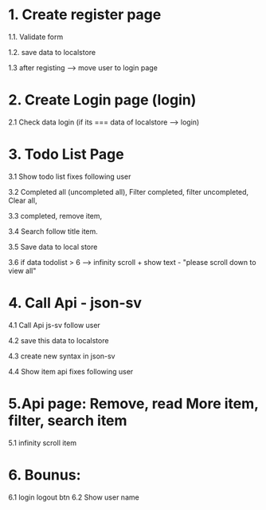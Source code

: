 # 1. Create register page

1.1. Validate form

1.2. save data to localstore

1.3 after registing --> move user to login page

# 2. Create Login page (login)

2.1 Check data login (if its === data of localstore --> login)

# 3. Todo List Page

3.1 Show todo list fixes following user

3.2 Completed all (uncompleted all), Filter completed, filter uncompleted, Clear all,

3.3 completed, remove item,

3.4 Search follow title item.

3.5 Save data to local store

3.6 if data todolist > 6 --> infinity scroll + show text - "please scroll down to view all"

# 4. Call Api - json-sv

4.1 Call Api js-sv follow user

4.2 save this data to localstore

4.3 create new syntax in json-sv

4.4 Show item api fixes following user

# 5.Api page: Remove, read More item, filter, search item

5.1 infinity scroll item

# 6. Bounus:

6.1 login logout btn
6.2 Show user name
